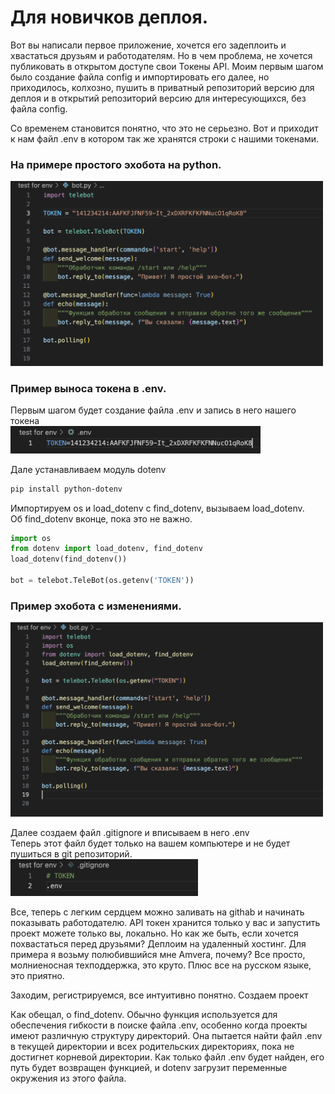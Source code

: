 # Для новичков деплоя.

Вот вы написали первое приложение, хочется его задеплоить и хвастаться друзьям и работодателям.
Но в чем проблема, не хочется публиковать в открытом доступе свои Токены API. Моим первым шагом было создание файла config и импортировать его далее, но приходилось, колхозно, пушить в приватный репозиторий версию для деплоя и в открытий репозиторий версию для интересующихся, без файла config. 

Со временем становится понятно, что это не серьезно. Вот и приходит к нам файл .env в котором так же хранятся строки с нашими токенами.

### На примере простого эхобота на python.
<img src="./img/1.png" alt="простой эхобот" width="500"/>


### Пример выноса токена в .env.
Первым шагом будет создание файла .env и запись в него нашего токена \
<img src="./img/2.png" alt=".env" width="400"/>

Дале устанавливаем модуль dotenv 
```bash 
pip install python-dotenv
```

Импортируем os и load_dotenv c find_dotenv, вызываем load_dotenv.\
Об find_dotenv вконце, пока это не важно.
```py
import os
from dotenv import load_dotenv, find_dotenv
load_dotenv(find_dotenv())

bot = telebot.TeleBot(os.getenv('TOKEN'))
```

### Пример эхобота с изменениями.
<img src="./img/3.png" alt="import" width="500"/>


Далее создаем файл .gitignore и вписываем в него .env \
Теперь этот файл будет только на вашем компьютере и не будет пушиться в git репозиторий.\
<img src="./img/4.png" alt="gitignore" width="300"/>

Все, теперь с легким сердцем можно заливать на githab и начинать показывать работодателю. API токен хранится только у вас и запустить проект можете только вы, локально.
Но как же быть, если хочется похвастаться перед друзьями? Деплоим на удаленный хостинг.
Для примера я возьму полюбившийся мне Amvera, почему? Все просто, молниеносная техподдержка, это круто. Плюс все на русском языке, это приятно.

Заходим, регистрируемся, все интуитивно понятно. Создаем проект






Как обещал, о find_dotenv. Обычно функция используется для обеспечения гибкости в поиске файла .env, особенно когда проекты имеют различную структуру директорий. Она пытается найти файл .env в текущей директории и всех родительских директориях, пока не достигнет корневой директории. Как только файл .env будет найден, его путь будет возвращен функцией, и dotenv загрузит переменные окружения из этого файла.